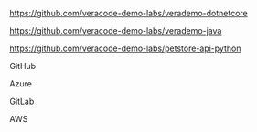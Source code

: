 https://github.com/veracode-demo-labs/verademo-dotnetcore

https://github.com/veracode-demo-labs/verademo-java

https://github.com/veracode-demo-labs/petstore-api-python


GitHub

Azure

GitLab

AWS

